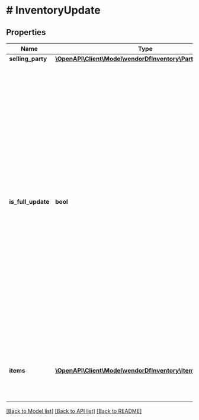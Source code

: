 # # InventoryUpdate

## Properties

Name | Type | Description | Notes
------------ | ------------- | ------------- | -------------
**selling_party** | [**\OpenAPI\Client\Model\vendorDfInventory\PartyIdentification**](PartyIdentification.md) |  |
**is_full_update** | **bool** | When true, this request contains a full feed. Otherwise, this request contains a partial feed. When sending a full feed, you must send information about all items in the warehouse. Any items not in the full feed are updated as not available. When sending a partial feed, only include the items that need an update to inventory. The status of other items will remain unchanged. |
**items** | [**\OpenAPI\Client\Model\vendorDfInventory\ItemDetails[]**](ItemDetails.md) | A list of inventory items with updated details, including quantity available. |

[[Back to Model list]](../../README.md#models) [[Back to API list]](../../README.md#endpoints) [[Back to README]](../../README.md)

